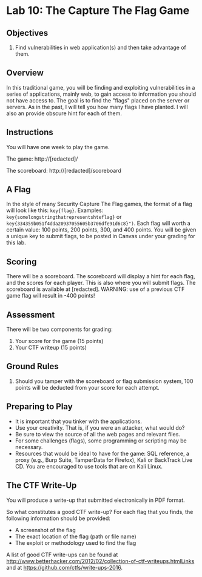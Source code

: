 # Lab 10: The Capture The Flag Game 

## Objectives

1. Find vulnerabilities in web application(s) and then take advantage of them.

## Overview

In this traditional game, you will be finding and exploiting vulnerabilities in a series of applications, mainly web, to gain access to information you should not have access to. The goal is to find the "flags" placed on the server or servers. As in the past, I will tell you how many flags I have planted. I will also an provide obscure hint for each of them.

## Instructions

You will have one week to play the game.

The game: http://[redacted]/

The scoreboard: http://[redacted]/scoreboard

## A Flag

In the style of many Security Capture The Flag games, the format of a flag will look like this: `key{flag}`. Examples: `key{somelongstringthatrepresentshteflag}` or `key{334359b051f4dda20937055605b3706dfe91d6c8}")`. Each flag will worth a certain value: 100 points, 200 points, 300, and 400 points. You will be given a unique key to submit flags, to be posted in Canvas under your grading for this lab.

## Scoring

There will be a scoreboard. The scoreboard will display a hint for each flag, and the scores for each player.  This is also where you will submit flags.  The scoreboard is available at [redacted]. WARNING: use of a previous CTF game flag will result in -400 points!

## Assessment

There will be two components for grading:

1. Your score for the game (15 points)
2. Your CTF writeup (15 points)

## Ground Rules

1. Should you tamper with the scoreboard or flag submission system, 100 points will be deducted from your score for each attempt.

## Preparing to Play

* It is important that you tinker with the applications.
* Use your creativity. That is, if you were an attacker, what would do?
* Be sure to view the source of all the web pages and relevant files.
* For some challenges (flags), some programming or scripting may be necessary.
* Resources that would be ideal to have for the game: SQL reference, a proxy (e.g., Burp Suite, TamperData for Firefox), Kali or BackTrack Live CD. You are encouraged to use tools that are on Kali Linux.

## The CTF Write-Up

You will produce a write-up that submitted electronically in PDF format.

So what constitutes a good CTF write-up? For each flag that you finds, the following information should be provided:

* A screenshot of the flag
* The exact location of the flag (path or file name)
* The exploit or methodology used to find the flag

A list of good CTF write-ups can be found at http://www.betterhacker.com/2012/02/collection-of-ctf-writeups.htmlLinks and at https://github.com/ctfs/write-ups-2016.
